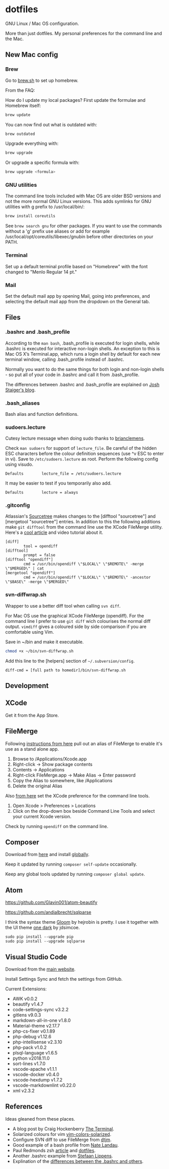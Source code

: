 # dotfiles
GNU Linux / Mac OS configuration.

More than just dotfiles. My personal preferences for the command line and the Mac.

## New Mac config

### Brew

Go to [brew.sh](https://brew.sh) to set up homebrew.

From the FAQ:

How do I update my local packages?
First update the formulae and Homebrew itself:

```bash
brew update
```

You can now find out what is outdated with:

```bash
brew outdated
```

Upgrade everything with:

```bash
brew upgrade
```

Or upgrade a specific formula with:

```bash
brew upgrade <formula>
```

### GNU utilities

The command line tools included with Mac OS are older BSD versions and not the more normal GNU Linux versions. This adds symlinks for GNU utilities with g prefix to /usr/local/bin/:

```bash
brew install coreutils
```

See `brew search gnu` for other packages. If you want to use the commands without a 'g' prefix use aliases or add for example /usr/local/opt/coreutils/libexec/gnubin before other directories on your PATH.

### Terminal

Set up a default terminal profile based on "Homebrew" with the font changed to "Menlo Regular 14 pt."

### Mail
Set the default mail app by opening Mail, going into preferences, and selecting the default mail app from the dropdown on the General tab.

## Files

### .bashrc and .bash_profile
According to the `man bash`, .bash_profile is executed for login shells, while .bashrc is executed for interactive non-login shells. An exception to this is Mac OS X’s Terminal.app, which runs a login shell by default for each new terminal window, calling .bash_profile instead of .bashrc.

Normally you want to do the same things for both login and non-login shells - so put all of your code in .bashrc and call it from .bash_profile.

The differences between .bashrc and .bash_profile are explained on [Josh Staiger's blog](http://www.joshstaiger.org/archives/2005/07/bash_profile_vs.html).

### .bash_aliases

Bash alias and function definitions.

### sudoers.lecture
Cutesy lecture message when doing sudo thanks to  [brianclemens](https://github.com/brianclemens/dotfiles/blob/master/sudoers.lecture).

Check `man sudoers` for support of `lecture_file`. Be careful of the hidden ESC characters before the colour definition sequences (use ^v ESC to enter in vi). Save to `/etc/sudoers.lecture` as root. Perform the following config using visudo.

```
Defaults        lecture_file = /etc/sudoers.lecture
```

It may be easier to test if you temporarily also add.

```
Defaults        lecture = always
```

### .gitconfig

Atlassian's [Sourcetree](https://www.sourcetreeapp.com) makes changes to the [difftool "sourcetree"] and [mergetool "sourcetree"] entries. In addition to this the following additions make `git difftool` from the command line use the XCode FileMerge utility. Here's a [cool article](https://laravel-news.com/resolving-git-conflicts?utm_medium=email&utm_campaign=The%20latest%20on%20Laravel%2055%20-%20%20169&utm_content=The%20latest%20on%20Laravel%2055%20-%20%20169+CID_6131fb910630e7f339f60ddfa08bb905&utm_source=email%20marketing&utm_term=Watch%20Now) and video tutorial about it.

```
[diff]
        tool = opendiff
[difftool]
        prompt = false
[difftool "opendiff"]
        cmd = /usr/bin/opendiff \"$LOCAL\" \"$REMOTE\" -merge \"$MERGED\" | cat
[mergetool "opendiff"]
        cmd = /usr/bin/opendiff \"$LOCAL\" \"$REMOTE\" -ancestor \"$BASE\" -merge \"$MERGED\"
```

### svn-diffwrap.sh
Wrapper to use a better diff tool when calling `svn diff`.

For Mac OS use the graphical XCode FileMerge (opendiff).
For the command line I prefer to use `git diff` wich colourises the normal diff output.
`vimdiff` gives a coloured side by side comparison if you are comfortable using Vim.

Save in ~/bin and make it executable.
```bash
chmod +x ~/bin/svn-diffwrap.sh
```
Add this line to the [helpers] section of `~/.subversion/config`.
```
diff-cmd = [full path to homedir]/bin/svn-diffwrap.sh
```

## Development

## XCode

Get it from the App Store.

## FileMerge

Following [instructions from here](https://apple.stackexchange.com/questions/42345/where-can-i-download-filemerge-the-app-for-comparing-two-tools-and-merging-the) pull out an alias of FileMerge to enable it's use as a stand alone app.

1. Browse to /Applications/Xcode.app
2. Right-click -> Show package contents
3. Contents -> Applications
4. Right-click FileMerge.app -> Make Alias -> Enter password
5. Copy the Alias to somewhere, like /Applications
6. Delete the original Alias

Also [from here](https://stackoverflow.com/questions/32729049/filemerge-quits-immediately-after-launching-from-sourcetree/41490804) set the XCode preference for the command line tools.

1. Open Xcode > Preferences > Locations
2. Click on the drop-down box beside Command Line Tools and select your current Xcode version.

Check by running `opendiff` on the command line.

## Composer

Download from [here](https://getcomposer.org/download/) and install [globally](https://getcomposer.org/doc/00-intro.md#globally).

Keep it updated by running `composer self-update` occasionally.

Keep any global tools updated by running `composer global update`.

## Atom

https://github.com/Glavin001/atom-beautify

https://github.com/andialbrecht/sqlparse

I think the syntax theme [Gloom](https://atom.io/themes/gloom) by hejrobin is pretty. I use it together with the UI theme [one dark](https://atom.io/themes/one-dark-atom) by jdsimcoe.

```
sudo pip install --upgrade pip
sudo pip install --upgrade sqlparse
```

## Visual Studio Code

Download from the [main website](https://code.visualstudio.com/).

Install Settings Sync and fetch the settings from GitHub.

Current Extensions:

* AWK v0.0.2
* beautify v1.4.7
* code-settings-sync v3.2.2
* gitlens v9.0.3
* markdown-all-in-one v1.8.0
* Material-theme v2.17.7
* php-cs-fixer v0.1.89
* php-debug v1.12.6
* php-intellisense v2.3.10
* php-pack v1.0.2
* plsql-language v1.6.5
* python v2018.11.0
* sort-lines v1.7.0
* vscode-apache v1.1.1
* vscode-docker v0.4.0
* vscode-hexdump v1.7.2
* vscode-markdownlint v0.22.0
* xml v2.3.2

## References

Ideas gleaned from these places.

* A blog post by Craig Hockenberry [The Terminal](http://furbo.org/2014/09/03/the-terminal/).
* Solarized colours for vim [vim-colors-solarized](https://github.com/altercation/vim-colors-solarized).
* Configure SVN diff to use FileMerge from [dtjm](https://gist.github.com/dtjm/523243).
* Good example of a bash profile from [Nate Landau](https://natelandau.com/my-mac-osx-bash_profile/).
* Paul Redmonds zsh [article](https://laravel-news.com/maximize-terminal-productivity) and [dotfiles](https://github.com/paulredmond/dotfiles).
* Another .bashrc example from [Stefaan Lippens](https://www.stefaanlippens.net/my_bashrc_aliases_profile_and_other_stuff/).
* Explination of the [differences between the .bashrc and others](https://www.stefaanlippens.net/bashrc_and_others/).
